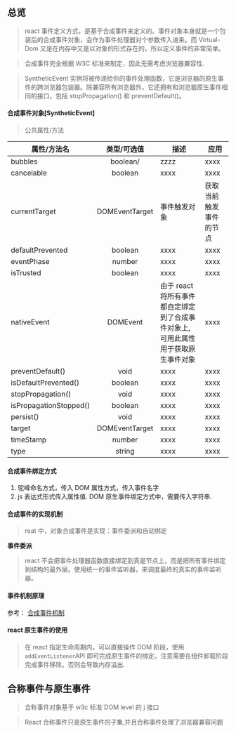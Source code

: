 ## 总览

> react 事件定义方式，是基于合成事件来定义的。事件对象本身就是一个包装后的合成事件对象，会作为事件处理器对个参数传入进来。而 Virtual-Dom 又是在内存中又是以对象的形式存在的，所以定义事件的非常简单。

> 合成事件完全根据 W3C 标准来制定，因此无需考虑浏览器兼容性.

> SyntheticEvent 实例将被传递给你的事件处理函数，它是浏览器的原生事件的跨浏览器包装器。除兼容所有浏览器外，它还拥有和浏览器原生事件相同的接口，包括 stopPropagation() 和 preventDefault()。

#### 合成事件对象[SyntheticEvent]

> 公共属性/方法

| 属性/方法名            |  类型/可选值   | 描述                                                                              | 应用                   |
| ---------------------- | :------------: | --------------------------------------------------------------------------------- | ---------------------- |
| bubbles                |    boolean/    | zzzz                                                                              | xxxx                   |
| cancelable             |    boolean     | xxxx                                                                              | xxxx                   |
| currentTarget          | DOMEventTarget | 事件触发对象                                                                      | 获取当前触发事件的节点 |
| defaultPrevented       |    boolean     | xxxx                                                                              | xxxx                   |
| eventPhase             |     number     | xxxx                                                                              | xxxx                   |
| isTrusted              |    boolean     | xxxx                                                                              | xxxx                   |
| nativeEvent            |    DOMEvent    | 由于 react 将所有事件都自定绑定到了合成事件对象上, 可用此属性用于获取原生事件对象 | xxxx                   |
| preventDefault()       |      void      | xxxx                                                                              | xxxx                   |
| isDefaultPrevented()   |    boolean     | xxxx                                                                              | xxxx                   |
| stopPropagation()      |      void      | xxxx                                                                              | xxxx                   |
| isPropagationStopped() |    boolean     | xxxx                                                                              | xxxx                   |
| persist()              |      void      | xxxx                                                                              | xxxx                   |
| target                 | DOMEventTarget | xxxx                                                                              | xxxx                   |
| timeStamp              |     number     | xxxx                                                                              | xxxx                   |
| type                   |     string     | xxxx                                                                              | xxxx                   |

#### 合成事件绑定方式

1. 驼峰命名方式，传入 DOM 属性方式，传入事件名字
2. js 表达式形式传入属性值. DOM 原生事件绑定方式中，需要传入字符串.

#### 合成事件的实现机制

> reat 中，对象合成事件是实现：事件委派和自动绑定

**事件委派**

> react 不会把事件处理器函数直接绑定到真是节点上，而是把所有事件绑定到结构的最外层。使用统一的事件监听器，来调度最终的真实的事件监听器。

#### 事件机制原理

参考：
[合成事件机制](https://segmentfault.com/a/1190000039108951###)

#### react 原生事件的使用

> 在 react 指定生命周期内，可以直接操作 DOM 阶段，使用`addEventListener`API 即可完成原生事件的绑定。注意需要在组件卸载阶段完成事件移除。否则会导致内存溢出.

## 合称事件与原生事件

> 合称事件对象基于 w3c 标准`DOM level 的 j 接口

> React 合称事件只是原生事件的子集,并且合称事件处理了浏览器兼容问题
